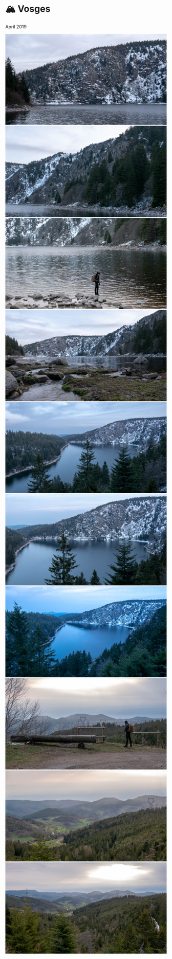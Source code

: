 # 🏔 Vosges
April 2019

[![P2610357](/photos/hd/P2610357.jpg)](/photos/P2610357.md)
[![P2610360](/photos/hd/P2610360.jpg)](/photos/P2610360.md)
[![P2610367](/photos/hd/P2610367.jpg)](/photos/P2610367.md)
[![P2610369](/photos/hd/P2610369.jpg)](/photos/P2610369.md)
[![P2610375](/photos/hd/P2610375.jpg)](/photos/P2610375.md)
[![P2610382](/photos/hd/P2610382.jpg)](/photos/P2610382.md)
[![P2610384](/photos/hd/P2610384.jpg)](/photos/P2610384.md)
[![P2610397](/photos/hd/P2610397.jpg)](/photos/P2610397.md)
[![P2610400](/photos/hd/P2610400.jpg)](/photos/P2610400.md)
[![P2610403](/photos/hd/P2610403.jpg)](/photos/P2610403.md)
